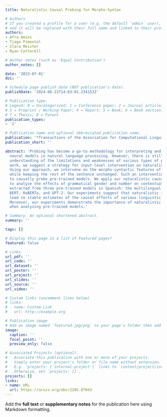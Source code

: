 ```yaml
---
title: Naturalistic Causal Probing for Morpho-Syntax

# Authors
# If you created a profile for a user (e.g. the default `admin` user), write the username (folder name) here
# and it will be replaced with their full name and linked to their profile.
authors:
- Afra Amini
- Tiago Pimentel
- Clara Meister
- Ryan Cotterell

# Author notes (such as 'Equal Contribution')
author_notes: []

date: '2023-07-01'
doi: ''

# Schedule page publish date (NOT publication's date).
publishDate: '2024-06-21T14:03:01.234153Z'

# Publication type.
# Legend: 0 = Uncategorized; 1 = Conference paper; 2 = Journal article;
# 3 = Preprint / Working Paper; 4 = Report; 5 = Book; 6 = Book section;
# 7 = Thesis; 8 = Patent
publication_types:
- '2'

# Publication name and optional abbreviated publication name.
publication: '*Transactions of the Association for Computational Linguistics*'
publication_short: ''

abstract: 'Probing has become a go-to methodology for interpreting and analyzing deep
  neural models in natural language processing. However, there is still a lack of
  understanding of the limitations and weaknesses of various types of probes. In this
  work, we suggest a strategy for input-level intervention on naturalistic sentences.
  Using our approach, we intervene on the morpho-syntactic features of a sentence,
  while keeping the rest of the sentence unchanged. Such an intervention allows us
  to causally probe pre-trained models. We apply our naturalistic causal probing framework
  to analyze the effects of grammatical gender and number on contextualized representations
  extracted from three pre-trained models in Spanish: the multilingual versions of
  BERT, RoBERTa, and GPT-2. Our experiments suggest that naturalistic interventions
  lead to stable estimates of the causal effects of various linguistic properties.
  Moreover, our experiments demonstrate the importance of naturalistic causal probing
  when analyzing pre-trained models.'

# Summary. An optional shortened abstract.
summary: ''

tags: []

# Display this page in a list of Featured pages?
featured: false

# Links
url_pdf: ''
url_code: ''
url_dataset: ''
url_poster: ''
url_project: ''
url_slides: ''
url_source: ''
url_video: ''

# Custom links (uncomment lines below)
# links:
# - name: Custom Link
#   url: http://example.org

# Publication image
# Add an image named `featured.jpg/png` to your page's folder then add a caption below.
image:
  caption: ''
  focal_point: ''
  preview_only: false

# Associated Projects (optional).
#   Associate this publication with one or more of your projects.
#   Simply enter your project's folder or file name without extension.
#   E.g. `projects: ['internal-project']` links to `content/project/internal-project/index.md`.
#   Otherwise, set `projects: []`.
projects: []
links:
- name: URL
  url: https://arxiv.org/abs/2205.07043
---
```


Add the **full text** or **supplementary notes** for the publication here using Markdown formatting.
